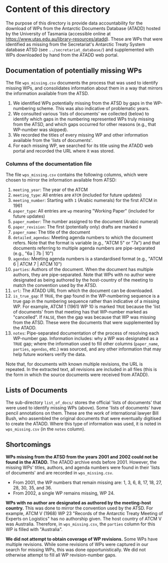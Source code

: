 # Content of this directory

The purpose of this directory is provide data accountability for the download of WPs
from the Antarctic Documents Database (ATADD) hosted by the University of Tasmania
(accessible online at https://www.utas.edu.au/library-resources/atadd). These are
WPs that were identified as missing from the Secretariat's Antarctic Treaty 
System database ATSD (see `../secretariat_database/`) and supplemented with WPs 
downloaded by hand from the ATADD web portal.

## Documentation of potentially missing WPs

The file `wps_missing.csv` documents the process that was used to identify missing WPs,
and consolidates information about them in a way that mirrors the information available
from the ATSD.

1. We identified WPs potentially missing from the ATSD by gaps in the WP-numbering scheme.
This was also indicative of problematic years.
2. We consulted various 'lists of documents' we collected (below) to identify which
gaps in the numbering represented WPs truly missing from the ATSD, and which gaps 
occurred for other reasons (e.g., that WP-number was skipped).
3. We recorded the titles of every missing WP and other information available from the 'lists of documents'.
4. For each missing WP, we searched for its title using the ATADD web portal and recorded the URL where it was stored.

### Columns of the documentation file

The file `wps_missing.csv` contains the following columns, which were chosen to mirror the information available from ATSD:
1. `meeting_year`: The year of the ATCM
1. `meeting_type`: All entries are `ATCM` (included for future updates)
1. `meeting_number`: Starting with `1` (Arabic numerals) for the first ATCM in 1961
1. `paper_type`: All entries are `wp` meaning "Working Paper" (included for future updates)
1. `paper_number`: The number assigned to the document (Arabic numeral)
1. `paper_revision`: The first (potentially only) drafts are marked `0`
1. `paper_name`: The title of the document
1. `detailed_agendas`: Meeting agenda numbers to which the document refers. Note that the format is variable (e.g., "ATCM 5" or "7a") and that documents referring to multiple agenda numbers are pipe-separated (e.g., "6a | 7b | 10")
1. `agendas`: Meeting agenda numbers is a standardised format (e.g., "ATCM 6 | ATCM 7 | ATCM 10")
1. `parties`: Authors of the document. When the document has multiple authors, they are pipe-separated. Note that WPs with no author were designated as being authored by the host-country of the meeting to match the convention used by the ATSD.
1. `url`: The ATADD URL from which the document can be downloaded.
1. `is_true_gap`: If `TRUE`, the gap found in the WP-numbering sequence is a true gap in the numbering sequence rather than indicative of a missing WP. 
For example, ATCM 1 (1961) WP 10 is marked `TRUE` because the 'list of documents' from that meeting has that WP-number marked as "cancelled".
If `FALSE`, then the gap was because that WP was missing from the ATSD. 
These were the documents that were supplemented by the ATADD.
1. `notes`: Pipe-separated documentation of the process of resolving each WP-number gap. Information includes:
why a WP was designated as a `TRUE` gap; where the information used to fill other columns (`paper_name`, `parties`, `agendas`, etc.) was sourced, and any other information that may help future workers verify the data.

Note that, for documents with known multiple revisions, the URL is repeated.
In the extracted text, all revisions are included in all files 
(this is the form in which the source documents were received from ATADD).

## Lists of Documents

The sub-directory `list_of_docs/` stores the official 'lists of documents' that were used
to identify missing WPs (above).
Some 'lists of documents' have pencil annotations on them.
These are the work of international lawyer Bill Bush, 
who assembled the original documents that were eventually digitised to create the 
ATADD.
Where this type of information was used, it is noted in `wps_missing.csv` (in the `notes` column).

## Shortcomings

**WPs missing from the ATSD from the years 2001 and 2002 could not be found in the ATADD.**
The ATADD archive ends before 2001.
However, the missing WPs' titles, authors, and agenda numbers were found in their 'lists of documents'
and are recorded in `wps_missing.csv`.
- From 2001, the WP numbers that remain missing are:
1, 3, 6, 8, 17, 18, 27, 28, 30, 35, and 36.
- From 2002, a single WP remains missing, WP 24.

**WPs with no author are designated as authored by the meeting-host country.**
This was done to mirror the convention used by the ATSD.
For example,
ATCM V (1968) WP 23 "Records of the Antarctic Treaty Meeting of Experts on Logistics"
has no authorship given. The host country of ATCM V was Australia.
Therefore, in `wps_missing.csv`, the `parties` column for this WP is filled with "Australia".

**We did not attempt to obtain coverage of WP revisions.**
Some WPs have multiple revisions.
While some revisions of WPs were captured in our search for missing WPs,
this was done opportunistically.
We did not otherwise attempt to fill all WP revision-number gaps.
